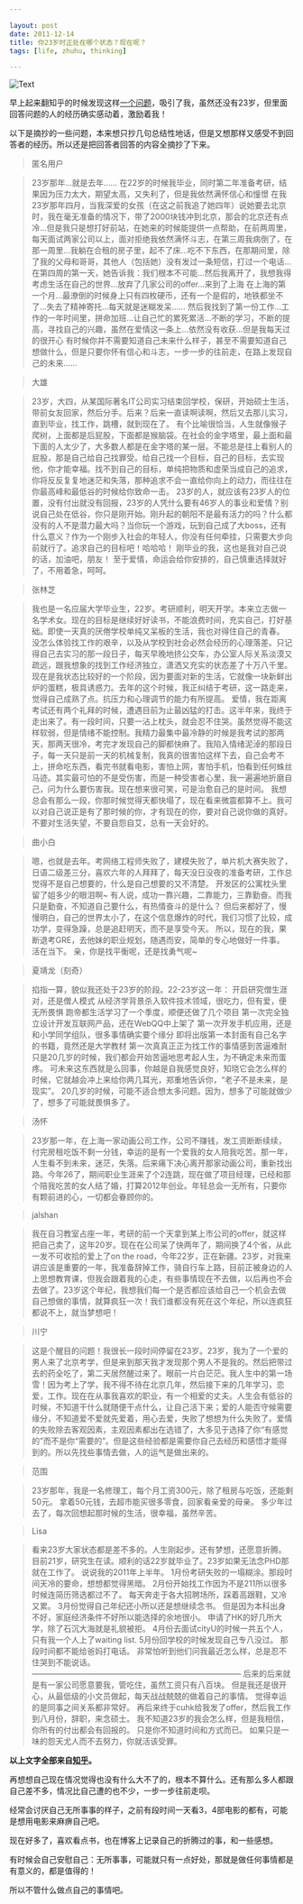 ```yaml
---

layout: post
date: 2011-12-14
title: 你23岁时正处在哪个状态？现在呢？
tags: [life, zhuhu, thinking]

---
```


![Text](https://dl.dropboxusercontent.com/u/24683331/blog_img/zain7.jpg)

早上起来翻知乎的时候发现这样[一个问题](http://www.zhihu.com/question/19832061)，吸引了我，虽然还没有23岁，但里面回答问题的人的经历确实感动着，激励着我！ 

以下是摘抄的一些问题，本来想只抄几句总结性地话，但是又想那样又感受不到回答者的经历。所以还是把回答者回答的内容全摘抄了下来。

> 匿名用户

> 23岁那年…就是去年……
在22岁的时候我毕业，同时第二年准备考研，结果因为压力太大，期望太高，又失利了，但是我依然满怀信心和憧憬
在我23岁那年四月，当我深爱的女孩（在这之前我追了她四年）说她要去北京时，我在毫无准备的情况下，带了2000块钱冲到北京，那会的北京还有点冷…但是我只是想打好前站，在她来的时候能提供一点帮助，在前两周里，每天面试两家公司以上，面对拒绝我依然满怀斗志，在第三周我病倒了，在那一周里…我躺在合租的房子里，起不了床…吃不下东西，在那期间里，除了我的父母和哥哥，其他人（包括她）没有发过一条短信，打过一个电话…在第四周的第一天，她告诉我：我们根本不可能…然后我离开了，我想我得考虑生活在自己的世界…放弃了几家公司的offer…来到了上海
在上海的第一个月…最潦倒的时候身上只有四枚硬币，还有一个是假的，地铁都坐不了…失去了精神寄托…每天就是迷糊发呆……
然后我找到了第一份工作…工作的一年时间里，拼命加班…让自己忙的累死累活…不断的学习，不断的提高，寻找自己的兴趣，虽然在爱情这一条上…依然没有收获…但是我每天过的很开心
有时候你并不需要知道自己未来什么样子，甚至不需要知道自己想做什么，但是只要你怀有信心和斗志，一步一步的往前走，在路上发现自己的未来……

<!-- more -->

> 大雄

> 23岁，大四，从某国际著名IT公司实习结束回学校，保研，开始硕士生活，带前女友回家，然后分手。后来？后来一直读啊读啊，然后又去那儿实习，直到毕业，找工作，跳槽，就到现在了。
有个比喻很恰当，人生就像猴子爬树，上面都是后屁股，下面都是猴脑袋。在社会的金字塔里，最上面和最下面的人太少了，大多数人都是在金字塔的某一层。不能总是往上看别人的屁股，那是自己给自己找罪受。给自己找一个目标，自己的目标，去实现他，你才能幸福。找不到自己的目标，单纯把物质和虚荣当成自己的追求，你将反反复复地迷茫和失落，那种追求不会一直给你向上的动力，而往往在你最高峰和最低谷的时候给你致命一击。
23岁的人，就应该有23岁人的位置，没有付出就没有回报，23岁的人凭什么要有46岁人的事业和爱情？别说自己处在低谷，你只是刚开始。刚升起的朝阳不是最有活力的吗？什么都没有的人不是潜力最大吗？当你玩一个游戏，玩到自己成了大boss，还有什么意义？作为一个刚步入社会的年轻人，你没有任何牵挂，只需要大步向前就行了。追求自己的目标吧！哈哈哈！
刚毕业的我，这也是我对自己说的话，加油吧，朋友！
至于爱情，命运会给你安排的，自己慎重选择就好了，不用着急，呵呵。

<!-- more -->

> 张林芝

> 我也是一名应届大学毕业生，22岁。考研顺利，明天开学。本来立志做一名学术女。现在的目标是继续好好读书，不能浪费时间，充实自己，打好基础。即使一天真的厌倦学校单纯又呆板的生活，我也对得住自己的青春。
没怎么体验找工作的艰辛，以及从学校到社会必然会经历的心理落差。只记得自己去实习的那一段日子，每天早晚地挤公交车，办公室人际关系淡漠又疏远，跟我想象的找到工作经济独立，潇洒又充实的状态差了十万八千里。
现在是我状态比较好的一个阶段，因为要面对新的生活，它就像一块新鲜出炉的蛋糕，极具诱惑力。去年的这个时候，我正纠结于考研，这一路走来，觉得自己成熟了点。抗压力和心理调节的能力有所提高。
爱情，我在距离考试还有两个礼拜的时候，遭遇目前为止最凶猛的打击。这半年来，我终于走出来了。有一段时间，只要一沾上枕头，就会忍不住哭。虽然觉得不能这样软弱，但是情绪不能控制。我精力最集中最冷静的时候是我考试的那两天，那两天很冷，考完才发现自己的脚都快麻了。我陷入情绪泥淖的那段日子，每一天只是前一天的机械复制，我真的很害怕这样下去，自己会考不上，拼命吃东西，看完书就看电影，害怕上网，害怕手机，怕看到任何蛛丝马迹。其实最可怕的不是受伤害，而是一种受害者心里，我一遍遍地折磨自己，问为什么要伤害我。现在想来很可笑，可是治愈自己的是时间。
我想总会有那么一段，你那时候觉得天都快塌了，现在看来微震都算不上。我可以对自己说正是有了那时候的你，才有现在的你，要对自己说你做的真好。
不要对生活失望，不要自怨自艾，总有一天会好的。

<!-- more -->

> 曲小白

> 嗯，也就是去年。考网络工程师失败了，建模失败了，单片机大赛失败了，日语二级差三分，喜欢六年的人拜拜了，每天没日没夜的准备考研，工作总觉得不是自己想要的，什么是自己想要的又不清楚。
开发区的公寓枕头里留了姐多少的眼泪啊~
有人说，成功一靠兴趣，二靠能力，三靠勤奋。而我只是勤奋，不知道自己要什么，有热情奋斗的是什么？
但后来都好了，慢慢明白，自己的世界太小了，在这个信息爆炸的时代，我们习惯了比较，成功学，变得急躁，总是追赶明天，而不是享受今天。
所以，现在的我，果断退考GRE，去他妹的职业规划，随遇而安，简单的专心地做好一件事。
活在当下。
亲，你是找平衡呢，还是找勇气呢~

<!-- more -->

> 夏靖龙（刻奇）

> 掐指一算，貌似我还处于23岁的阶段。22-23岁这一年：
开启研究僧生涯
对，还是僧人模式
从经济学背景杀入软件技术领域，很吃力，但有爱，便无所畏惧
跑帝都生活学习了一个季度，顺便还做了几个项目
第一次完全独立设计开发互联网产品，还在WebQQ中上架了
第一次开发手机应用，还是和小学同学组队，很多事情确实要个缘分
即将出版第一本封面有自己名字的书籍，竟然还是大学教材
第一次真真正正为找工作的事情感到苦逼难耐
只是20几岁的时候，我们都会开始苦逼地思考起人生，为不确定未来而蛋疼。
可未来这东西就是么回事，你越是自我感觉良好，知晓它会怎么样的时候，它就越会冲上来给你两几耳光，郑重地告诉你，“老子不是未来，是现实”。
20几岁的时候，可能不适合想太多问题。因为，想多了可能就做少了，想多了可能就畏惧多了。

<!-- more -->

> 汤怀

> 23岁那一年，在上海一家动画公司工作，公司不赚钱，发工资断断续续，付完房租吃饭不剩一分钱，幸运的是有一个爱我的女人陪我吃苦。那一年，人生看不到未来，迷茫，失落。后来痛下决心离开那家动画公司，重新找出路。今年26了，期间职业生涯来了个2连跳，现在做了项目经理，已经和那个陪我吃苦的女人结了婚，打算2012年创业。年轻总会一无所有，只要你有颗前进的心，一切都会眷顾你的。

<!-- more -->

> jalshan

> 我在自习教室占座一年，考研的前一个天拿到某上市公司的offer，就这样把自己卖了，这年20岁。现在在公司呆了快两年了，期间换了4个省，从此一发不可收拾的爱上了on the road，今年22岁，正在新疆。23岁，对我来讲应该是重要的一年，我准备辞掉工作，骑自行车上路，目前正被身边的人上思想教育课，但我会跟着我的心走，有些事情现在不去做，以后再也不会去做了。23岁这个年纪，我想我们每一个是否都应该给自己一个机会去做自己想做的事情，就算疯狂一次！我们谁都没有死在这个年纪，所以连疯狂都说不上，就当梦想吧！

<!-- more -->

> 川宁

> 这是个醒目的问题！我很长一段时间停留在23岁。23岁，我为了一个爱的男人来了北京考学，但是来到那天我才发现那个男人不是我的。然后把带过去的药全吃了，第二天居然醒过来了。眼前一片白茫茫。我人生中的第一场雪！因为考上了学，我不得不待在北京几年，然后接下来的几年学习，恋爱，工作。现在在从事我喜欢的职业，有一个相爱的丈夫。人生会有低谷的时候，不知道干什么就随便干点什么，让自己活下来；爱的人能否守候需要缘分，不知道爱不爱就先爱着，用心去爱，失败了想想为什么失败了。爱情的失败除去客观因素，主观因素都出在选错了，大多见于选择了你“有感觉的”而不是你“需要的”。但是这些经验都是需要你自己去经历和感悟才能得到的。所以先找些事情去做，人的运气是做出来的。

<!-- more -->

> 范围

> 23岁那年，我是一名修理工，每个月工资300元，除了租房与吃饭，还能剩50元。
拿着50元钱，去超市能买很多零食，回家看亲爱的母亲。
多少年过去了，每次回想起那时候的生活，很幸福，虽然辛苦。

<!-- more -->

> Lisa

> 看来23岁大家状态都是差不多的。人生刚起步。还有梦想，还愿意折腾。
目前21岁，研究生在读。顺利的话22岁就毕业了。23岁如果无法念PHD那就在工作了。
说说我的2011年上半年。
1月份考研失败的一塌糊涂。那段时间天冷的要命，想想都觉得黑暗。
2月份开始找工作因为不是211所以很多时候连简历筛选都过不了。
每天奔走于各大招聘场所，踩着高跟鞋，又冷又累。
3月份觉得自己年纪还小所以还是想继续念书。
但是因为本科出身不好，家庭经济条件不好所以能选择的余地很小。
申请了HK的好几所大学，除了石沉大海就是礼貌被拒。
4月份去面试cityU的时候一共五个人，只有我一个人上了waiting list.
5月份回学校的时候发现自己专八没过。
那段时间都不能给爸妈打电话。
非常怕听到他们问我最近怎么样，总是忍不住哭到不能说话。
——————————————————————————–
后来的后来就是有一家公司愿意要我，管吃住，虽然工资只有八百块。
但是我还是很开心，从最低级的小文员做起，每天战战兢兢的做着自己的事情。
觉得幸运的是同事之间关系都非常好。
再后来终于cuhk给我发了offer，然后我工作到八月份，辞职，来念硕士。
我不知道23岁的我会怎么样，但是我相信，你所有的付出都会有回报的。
只是你不知道时间和方式而已。
如果只是一味的怨天尤人而不去努力，你就活该受罪。

**以上文字全部来自[知乎](http://www.zhihu.com/)。** 

<!-- more -->

再想想自己现在情况觉得也没有什么大不了的，根本不算什么。还有那么多人都跟自己差不多，情况比自己遭的也不少，一步一步往前走呗。

经常会讨厌自己无所事事的样子，之前有段时间一天看3，4部电影的都有，可能是想用电影来麻痹自己吧。

现在好多了，喜欢看点书，也在博客上记录自己的折腾过的事，和一些感想。

有时候会自己安慰自己：无所事事，可能就只有一点好处，那就是做任何事情都是有意义的，都是值得的！

所以不管什么做点自己的事情吧。